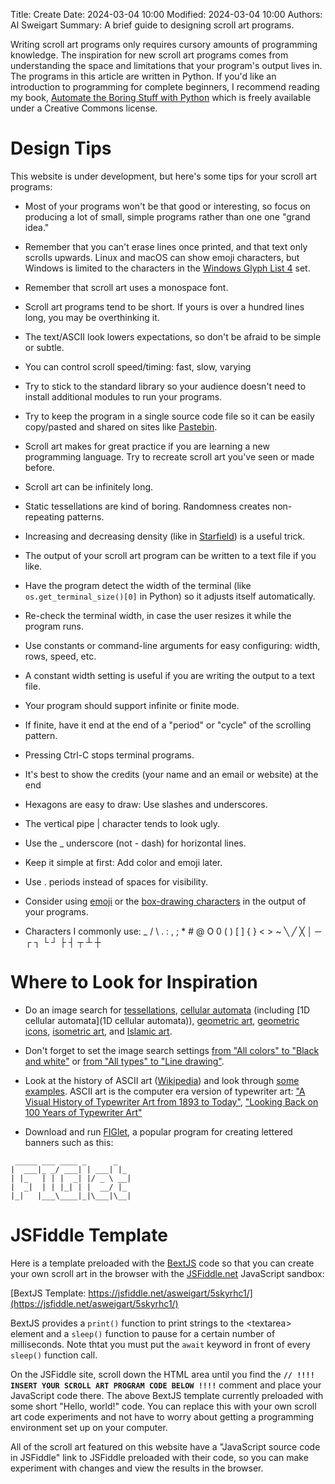 Title: Create
Date: 2024-03-04 10:00
Modified: 2024-03-04 10:00
Authors: Al Sweigart
Summary: A brief guide to designing scroll art programs.

Writing scroll art programs only requires cursory amounts of programming knowledge. The inspiration for new scroll art programs comes from understanding the space and limitations that your program's output lives in. The programs in this article are written in Python. If you'd like an introduction to programming for complete beginners, I recommend reading my book, [Automate the Boring Stuff with Python](https://automatetheboringstuff.com) which is freely available under a Creative Commons license.

Design Tips
===========

This website is under development, but here's some tips for your scroll art programs:

* Most of your programs won't be that good or interesting, so focus on producing a lot of small, simple programs rather than one one "grand idea."

* Remember that you can't erase lines once printed, and that text only scrolls upwards.
Linux and macOS can show emoji characters, but Windows is limited to the characters in the [Windows Glyph List 4](https://en.wikipedia.org/wiki/Windows_Glyph_List_4) set.

* Remember that scroll art uses a monospace font.

* Scroll art programs tend to be short. If yours is over a hundred lines long, you may be overthinking it.

* The text/ASCII look lowers expectations, so don't be afraid to be simple or subtle.

* You can control scroll speed/timing: fast, slow, varying

* Try to stick to the standard library so your audience doesn't need to install additional modules to run your programs.

* Try to keep the program in a single source code file so it can be easily copy/pasted and shared on sites like [Pastebin](https://pastebin.com).

* Scroll art makes for great practice if you are learning a new programming language. Try to recreate scroll art you've seen or made before.

* Scroll art can be infinitely long.

* Static tessellations are kind of boring. Randomness creates non-repeating patterns.

* Increasing and decreasing density (like in [Starfield]({filename}/starfield.md)) is a useful trick.

* The output of your scroll art program can be written to a text file if you like.

* Have the program detect the width of the terminal (like `os.get_terminal_size()[0]` in Python) so it adjusts itself automatically.

* Re-check the terminal width, in case the user resizes it while the program runs.

* Use constants or command-line arguments for easy configuring: width, rows, speed, etc.

* A constant width setting is useful if you are writing the output to a text file.

* Your program should support infinite or finite mode.

* If finite, have it end at the end of a "period" or "cycle" of the scrolling pattern.

* Pressing Ctrl-C stops terminal programs.

* It's best to show the credits (your name and an email or website) at the end 

* Hexagons are easy to draw: Use slashes and underscores.

* The vertical pipe | character tends to look ugly.

* Use the _ underscore (not - dash) for horizontal lines.

* Keep it simple at first: Add color and emoji later.

* Use . periods instead of spaces for visibility.

* Consider using [emoji](https://en.wikipedia.org/wiki/Emoji) or the [box-drawing characters](https://en.wikipedia.org/wiki/Box-drawing_character) in the output of your programs.

* Characters I commonly use: _ / \ . : , ; * # @ O 0 ( ) [ ] { } < > ~ ╲ ╱ ╳ │ ─ ┌ ┐ └ ┘ ├ ┤ ┬ ┴ ┼



Where to Look for Inspiration
============================

* Do an image search for [tessellations](https://duckduckgo.com/?t=ffab&q=tessellations&iax=images&ia=images), [cellular automata](https://duckduckgo.com/?q=cellular+automata&t=ffab&iar=images&iax=images&ia=images) (including [1D cellular automata](1D cellular automata)), [geometric art](https://duckduckgo.com/?q=geometric+art&t=ffab&iar=images&iax=images&ia=images), [geometric icons](https://duckduckgo.com/?q=geometric+icons&t=ffab&iar=images&iax=images&ia=images), [isometric art](https://duckduckgo.com/?q=isometric+art&t=ffab&iar=images&iax=images&ia=images), and [Islamic art](https://duckduckgo.com/?q=islamic+art&t=ffab&iar=images&iax=images&ia=images).

* Don't forget to set the image search settings [from "All colors" to "Black and white"](https://duckduckgo.com/?q=tessellations&t=ffab&iar=images&iax=images&ia=images&iaf=color%3AMonochrome) or [from "All types" to "Line drawing"](https://duckduckgo.com/?q=tessellations&t=ffab&iar=images&iax=images&ia=images&iaf=color%3AMonochrome).

* Look at the history of ASCII art ([Wikipedia](https://en.wikipedia.org/wiki/ASCII_art)) and look through [some examples](https://github.com/asweigart/asciiartjsondb/blob/main/asciiartdb-asciiarteu.txt). ASCII art is the computer era version of typewriter art: ["A Visual History of Typewriter Art from 1893 to Today"](https://www.themarginalian.org/2014/05/23/typewriter-art-laurence-king/), ["Looking Back on 100 Years of Typewriter Art"](https://hyperallergic.com/242249/looking-back-on-100-years-of-typewriter-art/)

* Download and run [FIGlet](https://en.wikipedia.org/wiki/FIGlet), a popular program for creating lettered banners such as this: 

```
 _____ ___ ____ _      _   
|  ___|_ _/ ___| | ___| |_ 
| |_   | | |  _| |/ _ \ __|
|  _|  | | |_| | |  __/ |_ 
|_|   |___\____|_|\___|\__|
```


JSFiddle Template
==================


Here is a template preloaded with the [BextJS](https://github.com/asweigart/bextjs) code so that you can create your own scroll art in the browser with the [JSFiddle.net](https://jsfiddle.net) JavaScript sandbox:

[BextJS Template: https://jsfiddle.net/asweigart/5skyrhc1/](https://jsfiddle.net/asweigart/5skyrhc1/)

BextJS provides a `print()` function to print strings to the &lt;textarea&gt; element and a `sleep()` function to pause for a certain number of milliseconds. Note thtat you must put the `await` keyword in front of every `sleep()` function call.

On the JSFiddle site, scroll down the HTML area until you find the **`// !!!! INSERT YOUR SCROLL ART PROGRAM CODE BELOW !!!!`** comment and place your JavaScript code there. The above BextJS template currently preloaded with some short "Hello, world!" code. You can replace this with your own scroll art code experiments and not have to worry about getting a programming environment set up on your computer.

All of the scroll art featured on this website have a "JavaScript source code in JSFiddle" link to JSFiddle preloaded with their code, so you can make experiment with changes and view the results in the browser.
